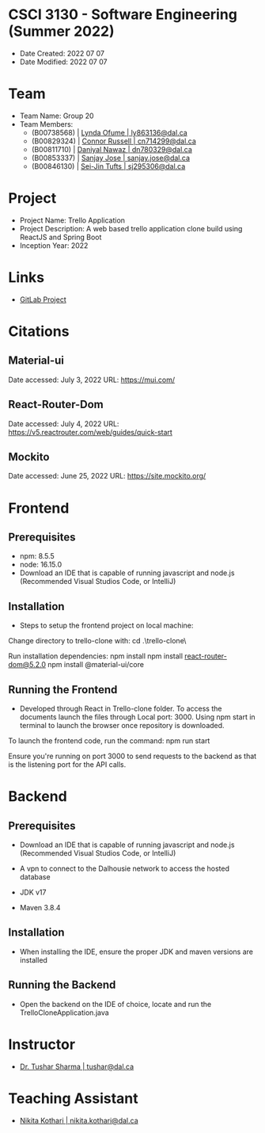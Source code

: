 # CSCI 3130 - Software Engineering (Summer 2022)

- Date Created: 2022 07 07
- Date Modified: 2022 07 07

# Team

- Team Name: Group 20
- Team Members:
  - (B00738568) | [Lynda Ofume | ly863136@dal.ca](ly863136@dal.ca)
  - (B00829324) | [Connor Russell | cn714299@dal.ca](cn714299@dal.ca)
  - (B00811710) | [Daniyal Nawaz | dn780329@dal.ca](dn780329@dal.ca)
  - (B00853337) | [Sanjay Jose | sanjay.jose@dal.ca](sanjay.jose@dal.ca)
  - (B00846130) | [Sei-Jin Tufts | sj295306@dal.ca](sj295306@dal.ca)


# Project

- Project Name: Trello Application
- Project Description: A web based trello application clone build using ReactJS and Spring Boot
- Inception Year: 2022

# Links

- [GitLab Project](https://git.cs.dal.ca/courses/2022-summer/csci-3130/projects/group20)

# Citations

## Material-ui
Date accessed: July 3, 2022
URL: https://mui.com/

## React-Router-Dom
Date accessed: July 4, 2022
URL: https://v5.reactrouter.com/web/guides/quick-start

## Mockito
Date accessed: June 25, 2022
URL: https://site.mockito.org/

# Frontend

## Prerequisites

- npm: 8.5.5
- node: 16.15.0
- Download an IDE that is capable of running javascript and node.js (Recommended Visual Studios Code, or IntelliJ)

## Installation

- Steps to setup the frontend project on local machine:

Change directory to trello-clone with:
cd .\trello-clone\ 

Run installation dependencies:
npm install
npm install react-router-dom@5.2.0
npm install @material-ui/core


## Running the Frontend

- Developed through React in Trello-clone folder. To access the documents launch the files through Local port: 3000. 
Using npm start in terminal to launch the browser once repository is downloaded.

To launch the frontend code, run the command:
npm run start

Ensure you're running on port 3000 to send requests to the backend as that is the listening port for the API calls.


# Backend

## Prerequisites

- Download an IDE that is capable of running javascript and node.js (Recommended Visual Studios Code, or IntelliJ)

- A vpn to connect to the Dalhousie network to access the hosted database
- JDK v17
- Maven 3.8.4

## Installation

- When installing the IDE, ensure the proper JDK and maven versions are installed

## Running the Backend

- Open the backend on the IDE of choice, locate and run the TrelloCloneApplication.java

# Instructor

- [Dr. Tushar Sharma | tushar@dal.ca](tushar@dal.ca)

# Teaching Assistant

- [Nikita Kothari | nikita.kothari@dal.ca](nikita.kothari@dal.ca)
